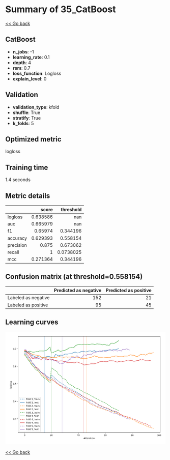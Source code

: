 # Summary of 35_CatBoost

[<< Go back](../README.md)


## CatBoost
- **n_jobs**: -1
- **learning_rate**: 0.1
- **depth**: 4
- **rsm**: 0.7
- **loss_function**: Logloss
- **explain_level**: 0

## Validation
 - **validation_type**: kfold
 - **shuffle**: True
 - **stratify**: True
 - **k_folds**: 5

## Optimized metric
logloss

## Training time

1.4 seconds

## Metric details
|           |    score |   threshold |
|:----------|---------:|------------:|
| logloss   | 0.638586 | nan         |
| auc       | 0.665979 | nan         |
| f1        | 0.65974  |   0.344196  |
| accuracy  | 0.629393 |   0.558154  |
| precision | 0.875    |   0.673062  |
| recall    | 1        |   0.0738025 |
| mcc       | 0.271364 |   0.344196  |


## Confusion matrix (at threshold=0.558154)
|                     |   Predicted as negative |   Predicted as positive |
|:--------------------|------------------------:|------------------------:|
| Labeled as negative |                     152 |                      21 |
| Labeled as positive |                      95 |                      45 |

## Learning curves
![Learning curves](learning_curves.png)

[<< Go back](../README.md)
